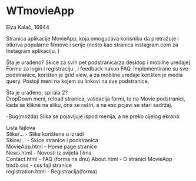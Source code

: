 # WTmovieApp

Elza Kalač, 16944

Stranica aplikacije MovieApp, koja omogućava korisniku da pretražuje i otkriva popularne filmove i serije (nešto kao stranica instagram.com za Instagram aplikaciju. )

Šta je urađeno?
Skice za svih pet podstranica(za desktop i mobilne uređaje)
Forme za login i registraciju , i feedback nakon FAQ. 
Implementirane su sve podstranice, korišten je grid view, a za mobilne uređaje korišten je media query. 
Postoji meni na kojem su linkovi na sve podstranice. 

Šta je urađeno, spirala 2?  
DropDown meni, reload stranica, validacija formi, te na Movie podstranici, kada se klikne na sliku, ona se raširi, a na esc pojavi se stari sadržaj. 

-Bug(možda)
Slika se pojavljuje ispod menija, a ne preko cijelog ekrana. 


Lista fajlova  
Slike/... - Slike korištene u izradi  
Skice/... - Skice stranice i podstranica  
MovieApp.html - Home page stranice  
News.html - Novosti iz svijeta filma  
Contact.html - FAQ (forma na dnu)
About.html - O stranici MovieApp  
tmdb.css - css fajl stranice     
registration.html - Registracija(forma)

